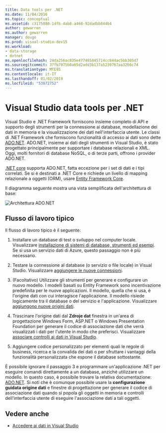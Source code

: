 ```yaml
---
title: Data tools per .NET
ms.date: 11/04/2016
ms.topic: conceptual
ms.assetid: c3175080-1dfb-4ab8-a460-92dadbb844b4
author: gewarren
ms.author: gewarren
manager: douge
ms.prod: visual-studio-dev15
ms.workload:
- data-storage
- dotnet
ms.openlocfilehash: 24da256ac835e477465845714cc844ac5bb305d7
ms.sourcegitcommit: 37fb7075b0a65d2add3b137a5230767aa3266c74
ms.translationtype: MTE95
ms.contentlocale: it-IT
ms.lasthandoff: 01/02/2019
ms.locfileid: "53872752"
---
```

# <a name="visual-studio-data-tools-for-net"></a>Visual Studio data tools per .NET

Visual Studio e .NET Framework forniscono insieme completo di API e supporto degli strumenti per la connessione ai database, modellazione dei dati in memoria e la visualizzazione dei dati nell'interfaccia utente. Le classi di .NET Framework che forniscono funzionalità di accesso ai dati sono dette [ADO.NET](/dotnet/framework/data/adonet/index). ADO.NET, insieme ai dati degli strumenti in Visual Studio, è stato progettato principalmente per supportare i database relazionali e XML. Oggi, molti fornitori di database NoSQL, o di terze parti, offrono i provider ADO.NET.

[.NET core](/dotnet/core/) supporta ADO.NET, fatta eccezione per i set di dati e i tipi correlati. Se si è destinati a .NET Core e richiede un livello di mapping relazionale a oggetti (ORM), usare [Entity Framework Core](/ef/core/).

Il diagramma seguente mostra una vista semplificata dell'architettura di base:

![Architettura ADO.NET](../data-tools/media/raddata-ado-net-architecture-diagram.png)

## <a name="typical-workflow"></a>Flusso di lavoro tipico

Il flusso di lavoro tipico è il seguente:

1. Installare un database di test o sviluppo nel computer locale. Visualizzare [installazione di sistemi di database, strumenti ed esempi](../data-tools/installing-database-systems-tools-and-samples.md). Se si usa un servizio dati di Azure, questo passaggio non è più necessario.

2. Testare la connessione al database (o servizio o file locale) in Visual Studio. Visualizzare [aggiungere le nuove connessioni](../data-tools/add-new-connections.md).

3. (Facoltativo) Utilizzare gli strumenti per generare e configurare un nuovo modello. I modelli basati su Entity Framework sono incentivazione predefinita per le nuove applicazioni. Il modello, quella che si usa, è l'origine dati con cui interagisce l'applicazione. Il modello risiede logicamente tra il database o del servizio e l'applicazione. Visualizzare [aggiungono nuove origini dati](../data-tools/add-new-data-sources.md).

4. Trascinare l'origine dati dal **Zdroje dat** finestra in un'area di progettazione Windows Form, ASP.NET o Windows Presentation Foundation per generare il codice di associazione dati che verrà visualizzati i dati per l'utente in modo che preferisci. Visualizzare [associare controlli ai dati in Visual Studio](../data-tools/bind-controls-to-data-in-visual-studio.md).

5. Aggiungere codice personalizzato per elementi quali le regole di business, ricerca e la convalida dei dati o per sfruttare i vantaggi della funzionalità personalizzata che espone il database sottostante.

È possibile ignorare il passaggio 3 e programmare un'applicazione .NET per eseguire comandi direttamente a un database, anziché utilizzare un modello. In questo caso, è possibile trovare la relativa documentazione: [ADO.NET](/dotnet/framework/data/adonet/index). Si noti che è comunque possibile usare la **configurazione guidata origine dati** e finestre di progettazione per generare il codice di associazione dati quando si popola gli oggetti in memoria e controlli dell'interfaccia utente di eseguire l'associazione dati a tali oggetti.

## <a name="see-also"></a>Vedere anche

- [Accedere ai dati in Visual Studio](../data-tools/accessing-data-in-visual-studio.md)